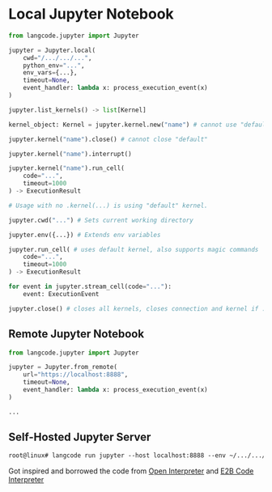 # Local Jupyter Notebook

```python
from langcode.jupyter import Jupyter

jupyter = Jupyter.local(
    cwd="/.../.../...",
    python_env="...",
    env_vars={...},
    timeout=None,
    event_handler: lambda x: process_execution_event(x)
)

jupyter.list_kernels() -> list[Kernel]

kernel_object: Kernel = jupyter.kernel.new("name") # cannot use "default"

jupyter.kernel("name").close() # cannot close "default"

jupyter.kernel("name").interrupt()

jupyter.kernel("name").run_cell( 
    code="...",
    timeout=1000
) -> ExecutionResult

# Usage with no .kernel(...) is using "default" kernel.

jupyter.cwd("...") # Sets current working directory

jupyter.env({...}) # Extends env variables

jupyter.run_cell( # uses default kernel, also supports magic commands
    code="...",
    timeout=1000
) -> ExecutionResult 

for event in jupyter.stream_cell(code="..."):
    event: ExecutionEvent

jupyter.close() # closes all kernels, closes connection and kernel if .local()
```

## Remote Jupyter Notebook

```python
from langcode.jupyter import Jupyter

jupyter = Jupyter.from_remote(
    url="https://localhost:8888",
    timeout=None,
    event_handler: lambda x: process_execution_event(x)
)

...
```

## Self-Hosted Jupyter Server

```txt
root@linux# langcode run jupyter --host localhost:8888 --env ~/.../.../python3 --cwd ~/.../.../ --vars ./env.local
```

Got inspired and borrowed the code from [Open Interpreter](https://github.com/OpenInterpreter/open-interpreter) and [E2B Code Interpreter](https://github.com/e2b-dev/code-interpreter)
